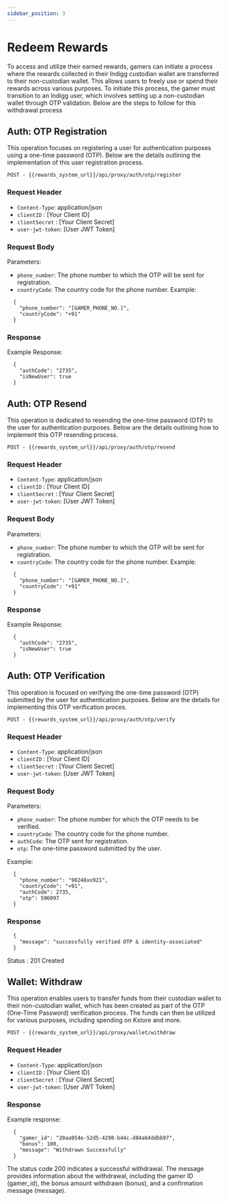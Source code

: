```yaml
---
sidebar_position: 3
---
```


# Redeem Rewards

To access and utilize their earned rewards, gamers can initiate a process where the rewards collected in their Indigg custodian wallet are transferred to their non-custodian wallet. This allows users to freely use or spend their rewards across various purposes. To initiate this process, the gamer must transition to an Indigg user, which involves setting up a non-custodian wallet through OTP validation. Below are the steps to follow for this withdrawal process

## Auth: OTP Registration

This operation focuses on registering a user for authentication purposes using a one-time password (OTP). Below are the details outlining the implementation of this user registration process.
```text
POST - {{rewards_system_url}}/api/proxy/auth/otp/register
```
### Request Header
- `Content-Type`: application/json
- `clientID` : [Your Client ID]
- `clientSecret` : [Your Client Secret]
- `user-jwt-token`: [User JWT Token]

### Request Body
Parameters:
- `phone_number`: The phone number to which the OTP will be sent for registration.
- `countryCode`: The country code for the phone number.
Example:
```text
  {
    "phone_number": "[GAMER_PHONE_NO.]",
    "countryCode": "+91"
  }
```
### Response
Example Response:
```text
  {
    "authCode": "2735",
    "isNewUser": true
  }
```
## Auth: OTP Resend
This operation is dedicated to resending the one-time password (OTP) to the user for authentication purposes. Below are the details outlining how to implement this OTP resending process.
```text
POST - {{rewards_system_url}}/api/proxy/auth/otp/resend
```
### Request Header
- `Content-Type`: application/json
- `clientID` : [Your Client ID]
- `clientSecret` : [Your Client Secret]
- `user-jwt-token`: [User JWT Token]

### Request Body
Parameters:
- `phone_number`: The phone number to which the OTP will be sent for registration.
- `countryCode`: The country code for the phone number.
Example:
```text
  {
    "phone_number": "[GAMER_PHONE_NO.]",
    "countryCode": "+91"
  }

```
### Response
Example Response:
```text
  {
    "authCode": "2735",
    "isNewUser": true
  }
```
## Auth: OTP Verification
This operation is focused on verifying the one-time password (OTP) submitted by the user for authentication purposes. Below are the details for implementing this OTP verification proces.
```text
POST - {{rewards_system_url}}/api/proxy/auth/otp/verify
```
### Request Header
- `Content-Type`: application/json
- `clientID` : [Your Client ID]
- `clientSecret` : [Your Client Secret]
- `user-jwt-token`: [User JWT Token]

### Request Body
Parameters:
- `phone_number`: The phone number for which the OTP needs to be verified.
- `countryCode`: The country code for the phone number.
- `authCode`: The OTP sent for registration.
- `otp`: The one-time password submitted by the user.

Example:
```text
  {
    "phone_number": "90248xx921",
    "countryCode": "+91",
    "authCode": 2735,
    "otp": 596097
  }
```
### Response
```text
  {
    "message": "successfully verified OTP & identity-associated"
  }
```
Status : 201 Created

## Wallet: Withdraw
This operation enables users to transfer funds from their custodian wallet to their non-custodian wallet, which has been created as part of the OTP (One-Time Password) verification process. The funds can then be utilized for various purposes, including spending on Kstore and more.
```text
POST - {{rewards_system_url}}/api/proxy/wallet/withdraw
```

### Request Header
- `Content-Type`: application/json
- `clientID` : [Your Client ID]
- `clientSecret` : [Your Client Secret]
- `user-jwt-token`: [User JWT Token]

### Response
Example response:
```text
  {
    "gamer_id": "20aa954e-52d5-4298-b44c-d84a64ddbb97",
    "bonus": 100,
    "message": "Withdrawn Successfully"
  }
```
The status code 200 indicates a successful withdrawal.
The message provides information about the withdrawal, including the gamer ID (gamer_id), the bonus amount withdrawn (bonus), and a confirmation message (message).
